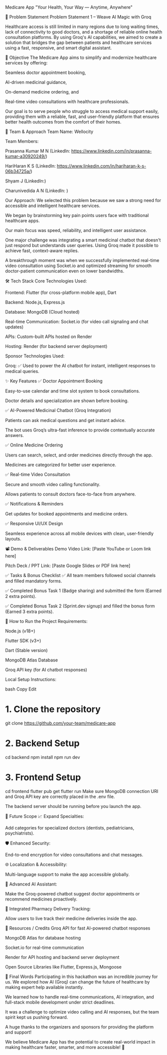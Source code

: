 Medicare App
"Your Health, Your Way — Anytime, Anywhere"

📌 Problem Statement
Problem Statement 1 – Weave AI Magic with Groq

Healthcare access is still limited in many regions due to long waiting times, lack of connectivity to good doctors, and a shortage of reliable online health consultation platforms. By using Groq's AI capabilities, we aimed to create a solution that bridges the gap between patients and healthcare services using a fast, responsive, and smart digital assistant.

🎯 Objective
The Medicare App aims to simplify and modernize healthcare services by offering:

Seamless doctor appointment booking,

AI-driven medicinal guidance,

On-demand medicine ordering, and

Real-time video consultations with healthcare professionals.

Our goal is to serve people who struggle to access medical support easily, providing them with a reliable, fast, and user-friendly platform that ensures better health outcomes from the comfort of their homes.

🧠 Team & Approach
Team Name: Wellocity

Team Members:

Prasanna Kumar M N (LinkedIn: https://www.linkedin.com/in/prasanna-kumar-a30920249/)

HariHaran K S (LinkedIn: https://www.linkedin.com/in/hariharan-k-s-06b34725a/)

Shyam J (LinkedIn:)

Charunivedida A N (LinkedIn: )

Our Approach:
We selected this problem because we saw a strong need for accessible and intelligent healthcare services.

We began by brainstorming key pain points users face with traditional healthcare apps.

Our main focus was speed, reliability, and intelligent user assistance.

One major challenge was integrating a smart medicinal chatbot that doesn't just respond but understands user queries. Using Groq made it possible to achieve fast, context-aware replies.

A breakthrough moment was when we successfully implemented real-time video consultation using Socket.io and optimized streaming for smooth doctor-patient communication even on lower bandwidths.

🛠️ Tech Stack
Core Technologies Used:

Frontend: Flutter (for cross-platform mobile app), Dart

Backend: Node.js, Express.js

Database: MongoDB (Cloud hosted)

Real-time Communication: Socket.io (for video call signaling and chat updates)

APIs: Custom-built APIs hosted on Render

Hosting: Render (for backend server deployment)

Sponsor Technologies Used:

Groq: ✅ Used to power the AI chatbot for instant, intelligent responses to medical queries.

✨ Key Features
✅ Doctor Appointment Booking

Easy-to-use calendar and time slot system to book consultations.

Doctor details and specialization are shown before booking.

✅ AI-Powered Medicinal Chatbot (Groq Integration)

Patients can ask medical questions and get instant advice.

The bot uses Groq’s ultra-fast inference to provide contextually accurate answers.

✅ Online Medicine Ordering

Users can search, select, and order medicines directly through the app.

Medicines are categorized for better user experience.

✅ Real-time Video Consultation

Secure and smooth video calling functionality.

Allows patients to consult doctors face-to-face from anywhere.

✅ Notifications & Reminders

Get updates for booked appointments and medicine orders.

✅ Responsive UI/UX Design

Seamless experience across all mobile devices with clean, user-friendly layouts.

📽️ Demo & Deliverables
Demo Video Link: [Paste YouTube or Loom link here]

Pitch Deck / PPT Link: [Paste Google Slides or PDF link here]

✅ Tasks & Bonus Checklist
✅ All team members followed social channels and filled mandatory forms.

✅ Completed Bonus Task 1 (Badge sharing) and submitted the form (Earned 2 extra points).

✅ Completed Bonus Task 2 (Sprint.dev signup) and filled the bonus form (Earned 3 extra points).

🧪 How to Run the Project
Requirements:

Node.js (v18+)

Flutter SDK (v3+)

Dart (Stable version)

MongoDB Atlas Database

Groq API key (for AI chatbot responses)

Local Setup Instructions:

bash
Copy
Edit
# 1. Clone the repository
git clone https://github.com/your-team/medicare-app

# 2. Backend Setup
cd backend
npm install
npm run dev

# 3. Frontend Setup
cd frontend
flutter pub get
flutter run
Make sure MongoDB connection URI and Groq API key are correctly placed in the .env file.

The backend server should be running before you launch the app.

🧬 Future Scope
📈 Expand Specialties:

Add categories for specialized doctors (dentists, pediatricians, psychiatrists).

🛡️ Enhanced Security:

End-to-end encryption for video consultations and chat messages.

🌐 Localization & Accessibility:

Multi-language support to make the app accessible globally.

🤖 Advanced AI Assistant:

Make the Groq-powered chatbot suggest doctor appointments or recommend medicines proactively.

🛒 Integrated Pharmacy Delivery Tracking:

Allow users to live track their medicine deliveries inside the app.

📎 Resources / Credits
Groq API for fast AI-powered chatbot responses

MongoDB Atlas for database hosting

Socket.io for real-time communication

Render for API hosting and backend server deployment

Open Source Libraries like Flutter, Express.js, Mongoose

🏁 Final Words
Participating in this hackathon was an incredible journey for us.
We explored how AI (Groq) can change the future of healthcare by making expert help available instantly.

We learned how to handle real-time communications, AI integration, and full-stack mobile development under strict deadlines.

It was a challenge to optimize video calling and AI responses, but the team spirit kept us pushing forward.

A huge thanks to the organizers and sponsors for providing the platform and support!

We believe Medicare App has the potential to create real-world impact in making healthcare faster, smarter, and more accessible! 🚀

